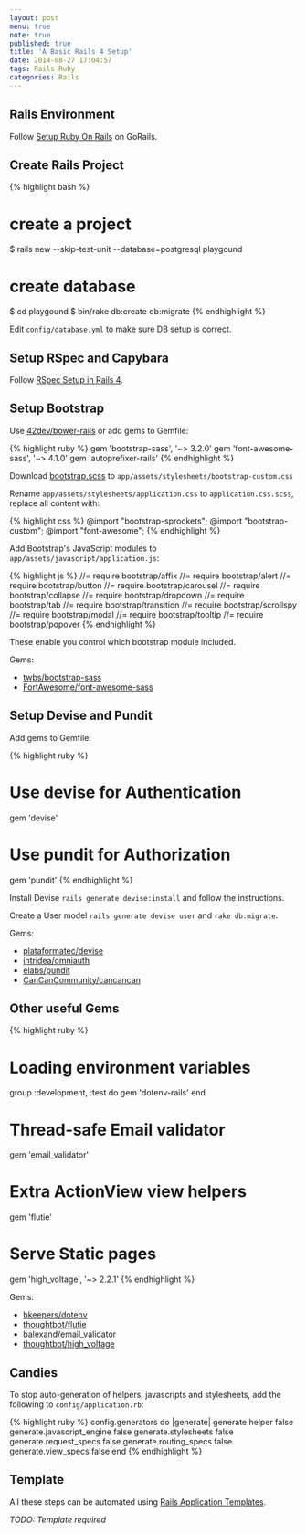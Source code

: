 ```yaml
---
layout: post
menu: true
note: true
published: true
title: 'A Basic Rails 4 Setup'
date: 2014-08-27 17:04:57
tags: Rails Ruby
categories: Rails
---
```


## Rails Environment

Follow [Setup Ruby On Rails](https://gorails.com/setup/osx/10.9-mavericks) on GoRails.

## Create Rails Project

{% highlight bash %}
# create a project
$ rails new --skip-test-unit --database=postgresql playgound

# create database
$ cd playgound
$ bin/rake db:create db:migrate
{% endhighlight %}

Edit `config/database.yml` to make sure DB setup is correct.

## Setup RSpec and Capybara

Follow [RSpec Setup in Rails 4](http://www.bicrement.com/articles/2014/rspec-setup-in-rails-4.html).

## Setup Bootstrap

Use [42dev/bower-rails](https://github.com/42dev/bower-rails) or add gems to Gemfile:

{% highlight ruby %}
gem 'bootstrap-sass', '~> 3.2.0'
gem 'font-awesome-sass', '~> 4.1.0'
gem 'autoprefixer-rails'
{% endhighlight %}

Download [bootstrap.scss](https://github.com/twbs/bootstrap-sass/blob/master/assets/stylesheets/bootstrap.scss) to `app/assets/stylesheets/bootstrap-custom.css`

Rename `app/assets/stylesheets/application.css` to `application.css.scss`, replace all content with:

{% highlight css %}
@import "bootstrap-sprockets";
@import "bootstrap-custom";
@import "font-awesome";
{% endhighlight %}

Add Bootstrap's JavaScript modules to `app/assets/javascript/application.js`:

{% highlight js %}
//= require bootstrap/affix
//= require bootstrap/alert
//= require bootstrap/button
//= require bootstrap/carousel
//= require bootstrap/collapse
//= require bootstrap/dropdown
//= require bootstrap/tab
//= require bootstrap/transition
//= require bootstrap/scrollspy
//= require bootstrap/modal
//= require bootstrap/tooltip
//= require bootstrap/popover
{% endhighlight %}

These enable you control which bootstrap module included.

Gems:

- [twbs/bootstrap-sass](https://github.com/twbs/bootstrap-sass)
- [FortAwesome/font-awesome-sass](https://github.com/FortAwesome/font-awesome-sass)

## Setup Devise and Pundit

Add gems to Gemfile:

{% highlight ruby %}
# Use devise for Authentication
gem 'devise'
# Use pundit for Authorization
gem 'pundit'
{% endhighlight %}

Install Devise `rails generate devise:install` and follow the instructions.

Create a User model `rails generate devise user` and `rake db:migrate`.

Gems:

- [plataformatec/devise](https://github.com/plataformatec/devise)
- [intridea/omniauth](https://github.com/intridea/omniauth)
- [elabs/pundit](https://github.com/elabs/pundit)
- [CanCanCommunity/cancancan](https://github.com/CanCanCommunity/cancancan)

## Other useful Gems

{% highlight ruby %}
# Loading environment variables
group :development, :test do
  gem 'dotenv-rails'
end
# Thread-safe Email validator
gem 'email_validator'
# Extra ActionView view helpers
gem 'flutie'
# Serve Static pages
gem 'high_voltage', '~> 2.2.1'
{% endhighlight %}

Gems:

- [bkeepers/dotenv](https://github.com/bkeepers/dotenv)
- [thoughtbot/flutie](https://github.com/thoughtbot/flutie)
- [balexand/email_validator](https://github.com/balexand/email_validator)
- [thoughtbot/high_voltage](https://github.com/thoughtbot/high_voltage)

## Candies

To stop auto-generation of helpers, javascripts and stylesheets, add the following to `config/application.rb`:

{% highlight ruby %}
config.generators do |generate|
  generate.helper false
  generate.javascript_engine false
  generate.stylesheets false
  generate.request_specs false
  generate.routing_specs false
  generate.view_specs false
end
{% endhighlight %}

## Template

All these steps can be automated using [Rails Application Templates](http://guides.rubyonrails.org/rails_application_templates.html).

_TODO: Template required_

